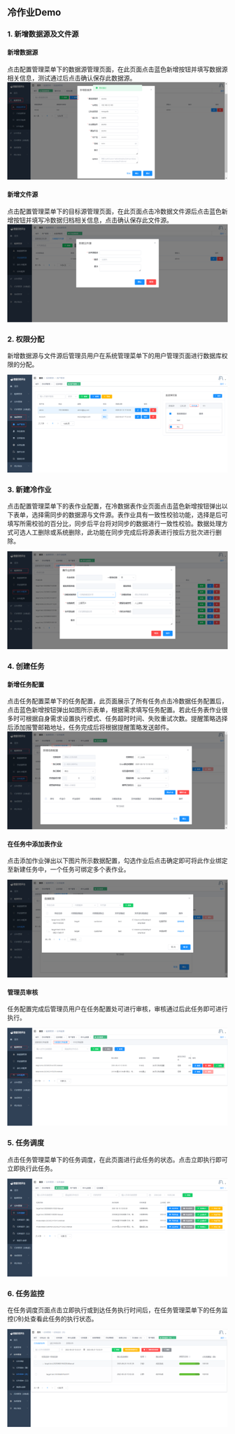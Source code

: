 

##  冷作业Demo

### 1. 新增数据源及文件源

#### 新增数据源
点击配置管理菜单下的数据源管理页面，在此页面点击蓝色新增按钮并填写数据源相关信息，测试通过后点击确认保存此数据源。
   ![image-20230621132912082](../../images/whalealDataImages/image-20230621132912082.png)
#### 新增文件源

点击配置管理菜单下的目标源管理页面，在此页面点击冷数据文件源后点击蓝色新增按钮并填写冷数据归档相关信息，点击确认保存此文件源。
![image-20230619172709222](../../images/whalealDataImages/image-20230619172709222.png)



### 2. 权限分配

新增数据源与文件源后管理员用户在系统管理菜单下的用户管理页面进行数据库权限的分配。
  
![权限分配.png](../../images/whalealDataImages/权限分配.png)


### 3. 新建冷作业

点击配置管理菜单下的表作业配置，在冷数据表作业页面点击蓝色新增按钮弹出以下表单，选择需同步的数据源与文件源。表作业具有一致性校验功能，选择是后可填写所需校验的百分比，同步后平台将对同步的数据进行一致性校验。数据处理方式可选人工删除或系统删除，此功能在同步完成后将源表进行按后方批次进行删除。

![新建冷作业.png](../../images/whalealDataImages/新建冷作业.png)

### 4. 创建任务


#### 新增任务配置
点击任务配置菜单下的任务配置，此页面展示了所有任务点击冷数据任务配置后，点击蓝色新增按钮弹出如图所示表单，根据需求填写任务配置。若此任务表作业很多时可根据自身需求设置执行模式、任务超时时间、失败重试次数。提醒策略选择后添加报警邮箱地址，任务完成后将根据提醒策略发送邮件。
![新增任务配置.png](../../images/whalealDataImages/新增任务配置.png)


#### 在任务中添加表作业
点击添加作业弹出以下图片所示数据配置，勾选作业后点击确定即可将此作业绑定至新建任务中，一个任务可绑定多个表作业。

![添加表作业.png](../../images/whalealDataImages/添加表作业.png)

#### 管理员审核

任务配置完成后管理员用户在任务配置处可进行审核，审核通过后此任务即可进行执行。

![管理员审核.png](../../images/whalealDataImages/管理员审核.png)


### 5. 任务调度

点击任务管理菜单下的任务调度，在此页面进行此任务的状态。点击立即执行即可立即执行此任务。

![任务调度.png](../../images/whalealDataImages/任务调度.png)


### 6. 任务监控


在任务调度页面点击立即执行或到达任务执行时间后，在任务管理菜单下的任务监控(冷)处查看此任务的执行状态。

![image-20230620150913972](../../images/whalealDataImages/image-20230620150913972.png)

